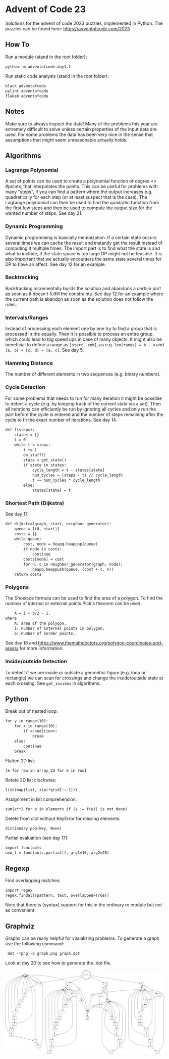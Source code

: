 # Advent of Code 23

Solutions for the advent of code 2023 puzzles, implemented in Python. The
puzzles can be found here: https://adventofcode.com/2023

## How To

Run a module (stand in the root folder):
```
python -m adventofcode.day1.1
```

Run static code analysis (stand in the root folder):
```
black adventofcode
pylint adventofcode
flake8 adventofcode

```

## Notes

Make sure to always inspect the data! Many of the problems this year are extremely difficult to
solve unless certain properties of the input data are used. For some problems the data has been
very nice in the sense that assumptions that might seem unreasonable actually holds.

## Algorithms

### Lagrange Polynomial

A set of points can be used to create a polynomial function of degree <= #points, that
interpolates the points. This can be useful for problems with many "steps", if you can find a
pattern where the output increases e.g. quadratically for each step (or at least suspect that is
the case). The Lagrange polynomial can then be used to find the quadratic function from the first
few steps and then be used to compute the output size for the wanted number of steps. See day 21.

### Dynamic Programming

Dynamic programming is basically memoization. If a certain state occurs several times we can cache
the result and instantly get the result instead of computing it multiple times. The import part is
to find what the state is and what to include, if the state space is too large DP might not be
feasible. It is also important that we actually encounters the same state several times for DP to
have an affect. See day 12 for an example.

### Backtracking

Backtracking incrementally builds the solution and abandons a certain part as soon as it doesn't
fulfill the constraints. See day 12 for an example where the current path is abandon as soon as the
solution does not follow the rules.

### Intervals/Ranges

Instead of processing each element one by one try to find a group that is processed in the equally.
Then it is possible to process an entire group, which could lead to big speed ups in case of many
objects. It might also be beneficial to define a range as `[start, end[`, as e.g.
`len(range) = b - a` and `[a, b[ + [c, d[ = [a, c[`. See day 5.

### Hamming Distance

The number of different elements in two sequences (e.g. binary numbers).

### Cycle Detection

For some problems that needs to run for many iteration it might be possible to detect a cycle
(e.g. by keeping track of the current state via a set). Then all iterations can efficiently be run
by ignoring all cycles and only run the part before the cycle is entered and the number of steps
remaining after the cycle to fit the exact number of iterations. See day 14.

```
def f(steps):
    states = {}
    t = 0
    while t < steps:
        t += 1
        do_stuff()
        state = get_state()
        if state in states:
            cycle_length = t - states[state]
            num_cycles = (steps - t) // cycle_length
            t += num_cycles * cycle_length
        else:
            states[state] = t
```

### Shortest Path (Dijkstra)

See day 17.

```
def dijkstra(graph, start, neighbor_generator):
    queue = [(0, start)]
    costs = {}
    while queue:
        cost, node = heapq.heappop(queue)
        if node in costs:
            continue
        costs[node] = cost
        for n, c in neighbor_generator(graph, node):
            heapq.heappush(queue, (cost + c, n))
    return costs
```

### Polygons

The Shoelace formula can be used to find the area of a polygon. To find the number of internal or
external points Pick's theorem can be used.
```
    A = i + b/2 - 1,
where
    A: area of the polygon,
    i: number of internal points in polygon,
    b: number of border points.
```
See day 18 and https://www.themathdoctors.org/polygon-coordinates-and-areas/ for more information.

### Inside/outside Detection

To detect if we are inside or outside a geometric figure (e.g. loop or rectangle) we can scan for
crossings and change the inside/outside state at each crossing. See `get_insides` in algorithms.

## Python

Break out of nested loop:

```
for y in range(10):
    for x in range(10):
        if <condition>:
            break
    else:
        continue
    break
```

Flatten 2D list:
```
[e for row in array_2d for e in row]
```

Rotate 2D list clockwise:
```
list(map(list, zip(*grid[::-1]))
```

Assignment in list comprehension:
```
sum(x**2 for e in elements if (x := f(e)) is not None)
```

Delete from dict without KeyError for missing elements:
```
dictionary.pop(key, None)
```

Partial evaluation (see day 17):
```
import functools
new_f = functools.partial(f, arg1=10, arg2=20)
```

## Regexp

Find overlapping matches:
```
import regex
regex.findall(pattern, text, overlapped=True)]
```
Note that there is (syntax) support for this in the ordinary re module but not as convenient.


## Graphviz

Graphs can be really helpful for visualizing problems. To generate a graph use the following command:

```
 dot -Tpng -o graph.png graph.dot
```
Look at day 20 to see how to generate the .dot file.

<img src="adventofcode/day20/graph.png"/>
